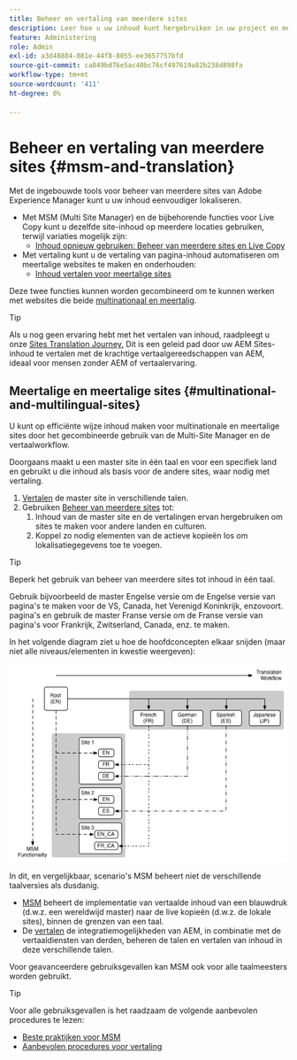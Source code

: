 ```yaml
---
title: Beheer en vertaling van meerdere sites
description: Leer hoe u uw inhoud kunt hergebruiken in uw project en meertalige websites in AEM kunt beheren.
feature: Administering
role: Admin
exl-id: a3d48884-081e-44f8-8055-ee3657757bfd
source-git-commit: ca849bd76e5ac40bc76cf497619a82b238d898fa
workflow-type: tm+mt
source-wordcount: '411'
ht-degree: 0%

---
```


# Beheer en vertaling van meerdere sites {#msm-and-translation}

Met de ingebouwde tools voor beheer van meerdere sites van Adobe Experience Manager kunt u uw inhoud eenvoudiger lokaliseren.

* Met MSM (Multi Site Manager) en de bijbehorende functies voor Live Copy kunt u dezelfde site-inhoud op meerdere locaties gebruiken, terwijl variaties mogelijk zijn:
   * [Inhoud opnieuw gebruiken: Beheer van meerdere sites en Live Copy](msm/overview.md)
* Met vertaling kunt u de vertaling van pagina-inhoud automatiseren om meertalige websites te maken en onderhouden:
   * [Inhoud vertalen voor meertalige sites](translation/overview.md)

Deze twee functies kunnen worden gecombineerd om te kunnen werken met websites die beide [multinationaal en meertalig](#multinational-and-multilingual-sites).

>[!TIP]
>
>Als u nog geen ervaring hebt met het vertalen van inhoud, raadpleegt u onze [Sites Translation Journey,](/help/journey-sites/translation/overview.md) Dit is een geleid pad door uw AEM Sites-inhoud te vertalen met de krachtige vertaalgereedschappen van AEM, ideaal voor mensen zonder AEM of vertaalervaring.

## Meertalige en meertalige sites {#multinational-and-multilingual-sites}

U kunt op efficiënte wijze inhoud maken voor multinationale en meertalige sites door het gecombineerde gebruik van de Multi-Site Manager en de vertaalworkflow.

Doorgaans maakt u een master site in één taal en voor een specifiek land en gebruikt u die inhoud als basis voor de andere sites, waar nodig met vertaling.

1. [Vertalen](translation/overview.md) de master site in verschillende talen.
1. Gebruiken [Beheer van meerdere sites](msm/overview.md) tot:
   1. Inhoud van de master site en de vertalingen ervan hergebruiken om sites te maken voor andere landen en culturen.
   1. Koppel zo nodig elementen van de actieve kopieën los om lokalisatiegegevens toe te voegen.

>[!TIP]
>
>Beperk het gebruik van beheer van meerdere sites tot inhoud in één taal.
>
>Gebruik bijvoorbeeld de master Engelse versie om de Engelse versie van pagina&#39;s te maken voor de VS, Canada, het Verenigd Koninkrijk, enzovoort. pagina&#39;s en gebruik de master Franse versie om de Franse versie van pagina&#39;s voor Frankrijk, Zwitserland, Canada, enz. te maken.

In het volgende diagram ziet u hoe de hoofdconcepten elkaar snijden (maar niet alle niveaus/elementen in kwestie weergeven):

![Overzicht van lokalisatie](assets/localization-overview.png)

In dit, en vergelijkbaar, scenario&#39;s MSM beheert niet de verschillende taalversies als dusdanig.

* [MSM](msm/overview.md) beheert de implementatie van vertaalde inhoud van een blauwdruk (d.w.z. een wereldwijd master) naar de live kopieën (d.w.z. de lokale sites), binnen de grenzen van een taal.
* De [vertalen](translation/overview.md) de integratiemogelijkheden van AEM, in combinatie met de vertaaldiensten van derden, beheren de talen en vertalen van inhoud in deze verschillende talen.

Voor geavanceerdere gebruiksgevallen kan MSM ook voor alle taalmeesters worden gebruikt.

>[!TIP]
>
>Voor alle gebruiksgevallen is het raadzaam de volgende aanbevolen procedures te lezen:
>
>* [Beste praktijken voor MSM](msm/best-practices.md)
>* [Aanbevolen procedures voor vertaling](translation/best-practices.md)

